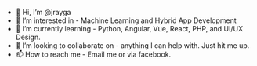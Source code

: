 - 👋 Hi, I’m @jrayga
- 👀 I’m interested in - Machine Learning and Hybrid App Development
- 🌱 I’m currently learning - Python, Angular, Vue, React, PHP, and UI/UX Design.
- 💞️ I’m looking to collaborate on - anything I can help with. Just hit me up.
- 📫 How to reach me - Email me or via facebook.

<!---
jrayga/jrayga is a ✨ special ✨ repository because its `README.md` (this file) appears on your GitHub profile.
You can click the Preview link to take a look at your changes.
--->
